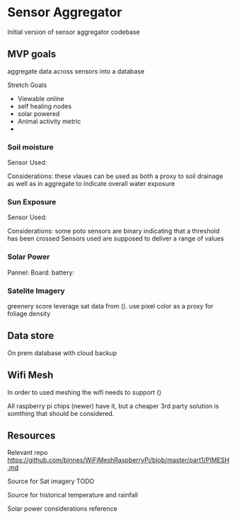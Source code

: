 # Sensor Aggregator

Initial version of sensor aggregator codebase

## MVP goals

aggregate data across sensors into a database

Stretch Goals
- Viewable online
- self healing nodes
- solar powered
- Animal activity metric
- 

### Soil moisture 
Sensor Used:

Considerations:
these vlaues can be used as both a proxy to soil drainage as well as in aggregate to indicate overall water exposure


### Sun Exposure
Sensor Used:

Considerations:
some poto sensors are binary indicating that a threshold has been crossed
Sensors used are supposed to deliver a range of values

### Solar Power
Pannel:
Board:
battery:

### Satelite Imagery

greenery score
leverage sat data from (). use pixel color as a proxy for foliage density


## Data store
On prem database with cloud backup

## Wifi Mesh
In order to used meshing the wifi needs to support ()

All raspberry pi chips (newer) have it, but a cheaper 3rd party solution is somthing that should be considered.


## Resources
Relevant repo
https://github.com/binnes/WiFiMeshRaspberryPi/blob/master/part1/PIMESH.md

Source for Sat imagery
TODO

Source for historical temperature and rainfall

Solar power considerations reference




